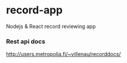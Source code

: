 # record-app
Nodejs &amp; React record reviewing app

### Rest api docs
http://users.metropolia.fi/~villenau/recorddocs/
